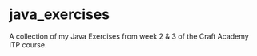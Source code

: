 # java_exercises
A collection of my Java Exercises from week 2 & 3 of the Craft Academy ITP course.
